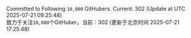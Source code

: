 Committed to Following `10,000` GitHubers. Current: <!-- FOLLOWING_COUNT -->302<!-- FOLLOWING_COUNT --> (Update at UTC <!-- LAST_UPDATED -->2025-07-21 09:25:48<!-- LAST_UPDATED -->)<br>
致力于关注`10,000`个GitHuber。当前：<!-- FOLLOWING_COUNT -->302<!-- FOLLOWING_COUNT --> (更新于北京时间 <!-- LAST_UPDATED_CST -->2025-07-21 17:25:48<!-- LAST_UPDATED_CST -->)
